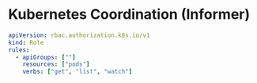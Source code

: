 # Kubernetes Coordination (Informer)


```yaml
apiVersion: rbac.authorization.k8s.io/v1
kind: Role
rules:
  - apiGroups: [""]
    resources: ["pods"]
    verbs: ["get", "list", "watch"]
```